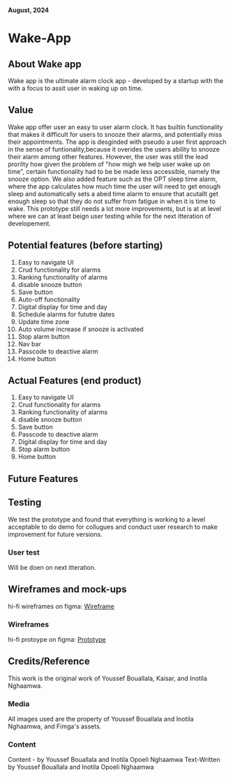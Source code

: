 **August, 2024**

# Wake-App

## About Wake app
Wake app is the ultimate alarm clock app - developed by a startup with the with a focus to assit user in waking up on time.

## Value 
Wake app offer user an easy to user alarm clock. It has builtin functionality that makes it difficult for users to snooze their alarms,
and potentially miss their appointments. The app is desginded with pseudo a user first approach in the sense of funtionality,because it overides the users ability to snooze their alarm among other features. 
However, the user was still the lead prorilty how given the problem of "how migh we help user wake up on time", certain functionality had to be be made less accessible, namely the snooze option. We also added
feature such as the OPT sleep time alarm, where the app calculates how much time the user will need to get enough sleep and automatically sets a abed time alarm to ensure that acutallt get enough sleep so that
they do not suffer from fatigue in when it is time to wake. This prototype still needs a lot more improvements, but is at at level where we can at least beign user testing while for the next itteration of developement.

## Potential features (before starting)

1. Easy to navigate UI
2. Crud functionality for alarms
4. Ranking functionality of alarms
5. disable snooze button
6. Save button
7. Auto-off functionality
8. Digital display for time and day
9. Schedule alarms for fututre dates
10. Update time zone
11. Auto volume increase if snooze is activated
12. Stop alarm button
13. Nav bar
14. Passcode to deactive alarm
15. Home button

## Actual Features (end product)
1. Easy to navigate UI
2. Crud functionality for alarms
4. Ranking functionality of alarms
5. disable snooze button
6. Save button
7. Passcode to deactive alarm
8. Digital display for time and day
9. Stop alarm button
10. Home button

## Future Features

## Testing
We test the prototype and found that everything is working to a level acceptable to do demo for collugues and conduct user research to make improvement for 
future versions.
 
### User test
Will be doen on next itteration.

## Wireframes and mock-ups
hi-fi wireframes on figma:
[Wireframe](https://www.figma.com/design/hdgYY8vsarBvqi55389lfM/wake-app?node-id=0-1&m=dev&t=tbFWoiUFjlHnyPXQ-1)

### Wireframes
 hi-fi protoype on figma:
[Prototype](https://www.figma.com/proto/hdgYY8vsarBvqi55389lfM/wake-app?node-id=0-1&t=tbFWoiUFjlHnyPXQ-1)

## Credits/Reference 
This work is the original work of Youssef Bouallala, Kaisar, and Inotila Nghaamwa.

### Media
All images used are the property of Youssef Bouallala and Inotila Nghaamwa, and Fimga's assets.

### Content

Content - by Youssef Bouallala and Inotila Opoeli Nghaamwa
Text-Written by Youssef Bouallala and Inotila Opoeli Nghaamwa
